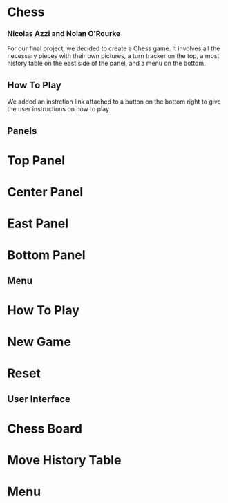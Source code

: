 # Chess
### Nicolas Azzi and Nolan O'Rourke
For our final project, we decided to create a Chess game. It involves all the necessary pieces with their own pictures, a turn tracker on the top, a most history table on the east side of the panel, and a menu on the bottom.
## How To Play
We added an instrction link attached to a button on the bottom right to give the user instructions on how to play

## Panels
# Top Panel

# Center Panel

# East Panel

# Bottom Panel

## Menu
# How To Play
# New Game
# Reset 

## User Interface
# Chess Board
# Move History Table
# Menu





